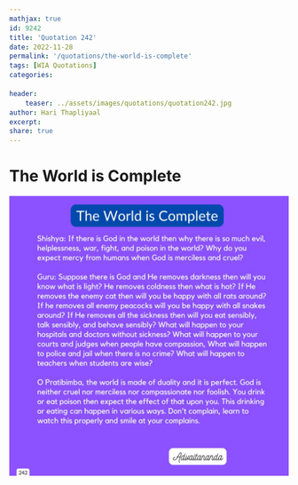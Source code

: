 ```yaml
---
mathjax: true
id: 9242
title: 'Quotation 242'
date: 2022-11-28
permalink: '/quotations/the-world-is-complete'
tags: [WIA Quotations] 
categories: 

header:
    teaser: ../assets/images/quotations/quotation242.jpg
author: Hari Thapliyaal 
excerpt:
share: true 
---
```


# The World is Complete

![The World is Complete](../assets/images/quotations/quotation242.jpg)
